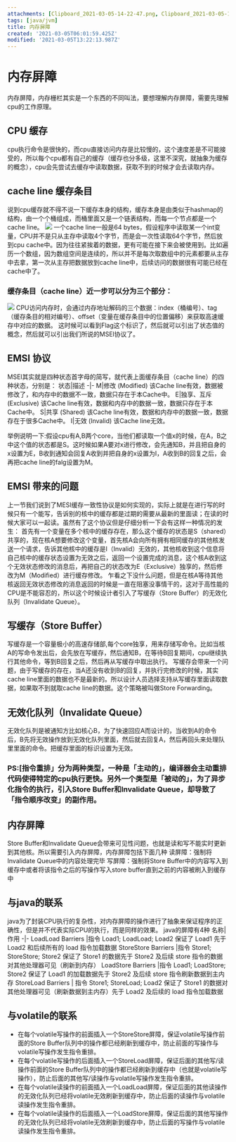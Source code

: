 ```yaml
---
attachments: [Clipboard_2021-03-05-14-22-47.png, Clipboard_2021-03-05-14-26-45.png]
tags: [java/jvm]
title: 内存屏障
created: '2021-03-05T06:01:59.425Z'
modified: '2021-03-05T13:22:13.987Z'
---
```


# 内存屏障

内存屏障，内存栅栏其实是一个东西的不同叫法，要想理解内存屏障，需要先理解cpu的工作原理。
## CPU 缓存
cpu执行命令是很快的，而cpu直接访问内存是比较慢的，这个速度差是不可能接受的，所以每个cpu都有自己的缓存（缓存也分多级，这里不深究，就抽象为缓存的概念），cpu会先尝试去缓存中读取数据，获取不到的时候才会去读取内存。
## cache line 缓存条目
说到cpu缓存就不得不说一下缓存本身的结构，缓存本身是由类似于hashmap的结构，由一个个桶组成，而桶里面又是一个链表结构，而每一个节点都是一个cache line。
![](@attachment/Clipboard_2021-03-05-14-22-47.png)
一个cache line一般是64 bytes，假设程序中读取某一个int变量，CPU并不是只从主存中读取4个字节，而是会一次性读取64个字节，然后放到cpu cache中。因为往往紧挨着的数据，更有可能在接下来会被使用到。比如遍历一个数组，因为数组空间是连续的，所以并不是每次取数组中的元素都要从主存中去拿，第一次从主存把数据放到cache line中，后续访问的数据很有可能已经在cache中了。
### 缓存条目（cache line）近一步可以分为三个部分：
![](@attachment/Clipboard_2021-03-05-14-26-45.png)
CPU访问内存时，会通过内存地址解码的三个数据：index（桶编号）、tag（缓存条目的相对编号）、offset（变量在缓存条目中的位置偏移）来获取高速缓存中对应的数据。
这时候可以看到Flag这个标识了，然后就可以引出了状态值的概念，然后就可以引出我们所说的MSEI协议了。
## EMSI 协议
MSEI其实就是四种状态首字母的简写，就代表上面缓存条目（cache line）的四种状态，分别是：
状态|描述
-|-
M|修改 (Modified)	该Cache line有效，数据被修改了，和内存中的数据不一致，数据只存在于本Cache中。
E|独享、互斥 (Exclusive)	该Cache line有效，数据和内存中的数据一致，数据只存在于本Cache中。
S|共享 (Shared)	该Cache line有效，数据和内存中的数据一致，数据存在于很多Cache中。
I|无效 (Invalid)	该Cache line无效。

举例说明一下:假设cpu有A,B两个core，当他们都读取一个值x的时候，在A，B之中这个值的状态都是S。这时候如果A要对x进行修改，会先通知B，并且把自身的x设置为E，B收到通知会回复A收到并把自身的x设置为I，A收到B的回复之后，会再把cache line的falg设置为M。

## EMSI 带来的问题
上一节我们说到了MESI缓存一致性协议是如何实现的，实际上就是在进行写的时候只有一个能写，告诉别的核中的缓存都是过期的需要从最新的里面读；在读的时候大家可以一起读。虽然有了这个协议但是仔细分析一下会有这样一种情况的发生：
首先有一个变量在多个核中的缓存存在，那么这个缓存的状态是S（shared）共享的，现在核A想要修改这个变量，首先核A会向所有拥有相同缓存的其他核发送一个请求，告诉其他核中的缓存是I（Invalid）无效的，其他核收到这个信息将自己核中的缓存状态设置为无效之后，返回一个设置完成的消息，这个核A收到这个无效状态修改的消息后，再把自己的状态改为E（Exclusive）独享的，然后修改为M（Modified）进行缓存修改。
乍看之下没什么问题，但是在核A等待其他核返回无效状态修改的消息返回的时候是一直在阻塞没事情干的，这对于高性能的CPU是不能容忍的，所以这个时候设计者引入了写缓存（Store Buffer）的无效化队列（Invalidate Queue）。

## 写缓存（Store Buffer）
写缓存是一个容量极小的高速存储部,每个core独享，用来存储写命令。比如当核A的写命令发出后，会先放在写缓存，然后通知B，在等待B回复期间，cpu继续执行其他命令，等到B回复之后，然后再从写缓存中取出执行。
写缓存会带来一个问题，由于写缓存的存在，当A还没有收到B的回复，并执行完修改的时候，其实cache line里面的数据也不是最新的。所以设计人员选择支持从写缓存里面读取数据，如果取不到就取cache line的数据。这个策略被叫做Store Forwarding。

## 无效化队列（Invalidate Queue）
无效化队列是被通知方比如核心B，为了快速回应A而设计的，当收到A的命令后，B先将无效操作放到无效化队列里面，然后就去回复A，然后再回头来处理队里里面的命令。把缓存里面的标识设置为无效。

### PS:[指令重排」分为两种类型，一种是「主动的」，编译器会主动重排代码使得特定的cpu执行更快。另外一个类型是「被动的」，为了异步化指令的执行，引入Store Buffer和Invalidate Queue，却导致了「指令顺序改变」的副作用。

## 内存屏障
Store Buffer和Invalidate Queue会带来可见性问题，也就是读和写不能实时更新到其他核。所以需要引入内存屏障，内存屏障包括下面几种
读屏障：强制将Invalidate Queue中的内容处理完毕
写屏障：强制将Store Buffer中的内容写入到缓存中或者将该指令之后的写操作写入store buffer直到之前的内容被刷入到缓存中


## 与java的联系
java为了封装CPU执行的复杂性，对内存屏障的操作进行了抽象来保证程序的正确性，但是并不代表实际CPU的执行，而是同样的效果。
java的屏障有4种
名称|作用
-|-
LoadLoad Barriers |指令 Load1; LoadLoad; Load2 保证了 Load1 先于 Load2 和后续所有的 load 指令加载数据
StoreStore Barriers |指令 Store1; StoreStore; Store2 保证了 Store1 的数据先于 Store2 及后续 store 指令的数据对其他处理器可见（刷新到内存）
LoadStore Barriers |指令 Load1; LoadStore; Store2 保证了 Load1 的加载数据先于 Store2 及后续 store 指令刷新数据到主内存
StoreLoad Barriers | 指令 Store1; StoreLoad; Load2 保证了 Store1 的数据对其他处理器可见（刷新数据到主内存）先于 Load2 及后续的 load 指令加载数据

## 与volatile的联系
- 在每个volatile写操作的前面插入一个StoreStore屏障，保证volatile写操作前面的Store Buffer队列中的操作都已经刷新到缓存中，防止前面的写操作与volatile写操作发生指令重排。
- 在每个volatile写操作的后面插入一个StoreLoad屏障，保证后面的其他写/读操作前面的Store Buffer队列中的操作都已经刷新到缓存中（也就是volatile写操作），防止后面的其他写/读操作与volatile写操作发生指令重排。
- 在每个volatile读操作的前面插入一个LoadLoad屏障，保证后面的其他读操作的无效化队列已经将volatile无效刷新到缓存中，防止后面的读操作与volatile读操作发生指令重排。
- 在每个volatile读操作的后面插入一个LoadStore屏障，保证后面的其他写操作的无效化队列已经将volatile无效刷新到缓存中，防止后面的写操作与volatile读操作发生指令重排。



